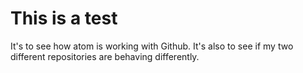 # This is a test
It's to see how atom is working with Github. It's also to see if my two different repositories are behaving differently.
